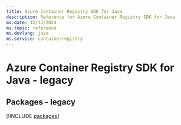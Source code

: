 ```yaml
---
title: Azure Container Registry SDK for Java
description: Reference for Azure Container Registry SDK for Java
ms.date: 12/13/2024
ms.topic: reference
ms.devlang: java
ms.service: containerregistry
---
```

# Azure Container Registry SDK for Java - legacy
## Packages - legacy
[!INCLUDE [packages](container-registry-index.md)]